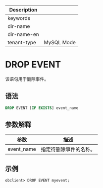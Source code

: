 | Description   |                 |
|---------------|-----------------|
| keywords      |                 |
| dir-name      |                 |
| dir-name-en   |                 |
| tenant-type   | MySQL Mode      |

# DROP EVENT

该语句用于删除事件。

## 语法

```sql
DROP EVENT [IF EXISTS] event_name
```

## 参数解释

| 参数   | 描述     |
|-------|-----------|
|event_name|指定待删除事件的名称。|

## 示例

```shell
obclient> DROP EVENT myevent;
```
